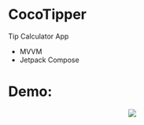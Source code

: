 # CocoTipper
Tip Calculator App
- MVVM
- Jetpack Compose
# Demo:

<p align="center">
  <img src="[CocoTipperDemoVideo.webm](https://github.com/ianttta/CocoTipper/assets/135581442/2fa889a9-be5d-4be8-af20-ba856b4b5fb4)">
</p>
